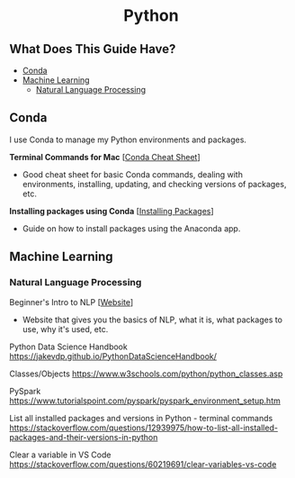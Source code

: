 <h1 align="center">Python</h1>

## What Does This Guide Have?

- [Conda](#conda)
- [Machine Learning](#machine-learning)
  - [Natural Language Processing](#natural-language-processing)

## Conda

I use Conda to manage my Python environments and packages.

**Terminal Commands for Mac** [[Conda Cheat Sheet](https://docs.conda.io/projects/conda/en/4.6.0/_downloads/52a95608c49671267e40c689e0bc00ca/conda-cheatsheet.pdf)]
- Good cheat sheet for basic Conda commands, dealing with environments, installing, updating, and checking versions of packages, etc.

**Installing packages using Conda** [[Installing Packages](https://www.tutorialspoint.com/how-do-i-install-python-packages-in-anaconda)]
- Guide on how to install packages using the Anaconda app.

## Machine Learning

### Natural Language Processing

Beginner's Intro to NLP [[Website](https://nlpbegin.com)]
- Website that gives you the basics of NLP, what it is, what packages to use, why it's used, etc.

Python Data Science Handbook https://jakevdp.github.io/PythonDataScienceHandbook/

Classes/Objects https://www.w3schools.com/python/python_classes.asp

PySpark https://www.tutorialspoint.com/pyspark/pyspark_environment_setup.htm

List all installed packages and versions in Python - terminal commands https://stackoverflow.com/questions/12939975/how-to-list-all-installed-packages-and-their-versions-in-python

Clear a variable in VS Code https://stackoverflow.com/questions/60219691/clear-variables-vs-code
